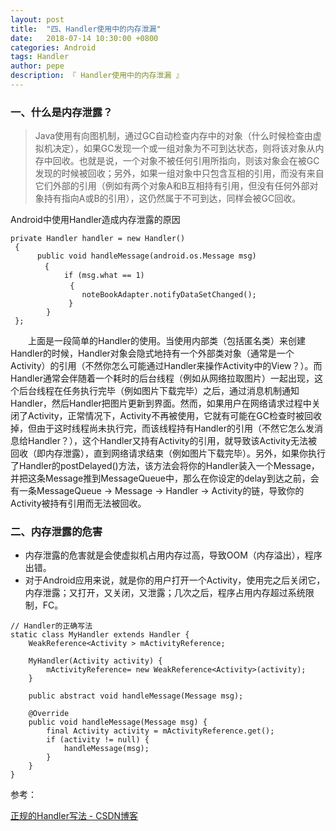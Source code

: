 ```yaml
---
layout: post
title:  "四、Handler使用中的内存泄漏"
date:   2018-07-14 10:30:00 +0800
categories: Android
tags: Handler
author: pepe
description: 『 Handler使用中的内存泄漏 』
---
```


### **一、什么是内存泄露？**

> Java使用有向图机制，通过GC自动检查内存中的对象（什么时候检查由虚拟机决定），如果GC发现一个或一组对象为不可到达状态，则将该对象从内存中回收。也就是说，一个对象不被任何引用所指向，则该对象会在被GC发现的时候被回收；另外，如果一组对象中只包含互相的引用，而没有来自它们外部的引用（例如有两个对象A和B互相持有引用，但没有任何外部对象持有指向A或B的引用），这仍然属于不可到达，同样会被GC回收。

Android中使用Handler造成内存泄露的原因

```
private Handler handler = new Handler()
 {
      public void handleMessage(android.os.Message msg)
　　　　 {
            if (msg.what == 1) 
　　　　　　　　{
                noteBookAdapter.notifyDataSetChanged();
             }
        }
 };
```


　　上面是一段简单的Handler的使用。当使用内部类（包括匿名类）来创建Handler的时候，Handler对象会隐式地持有一个外部类对象（通常是一个Activity）的引用（不然你怎么可能通过Handler来操作Activity中的View？）。而Handler通常会伴随着一个耗时的后台线程（例如从网络拉取图片）一起出现，这个后台线程在任务执行完毕（例如图片下载完毕）之后，通过消息机制通知Handler，然后Handler把图片更新到界面。然而，如果用户在网络请求过程中关闭了Activity，正常情况下，Activity不再被使用，它就有可能在GC检查时被回收掉，但由于这时线程尚未执行完，而该线程持有Handler的引用（不然它怎么发消息给Handler？），这个Handler又持有Activity的引用，就导致该Activity无法被回收（即内存泄露），直到网络请求结束（例如图片下载完毕）。另外，如果你执行了Handler的postDelayed()方法，该方法会将你的Handler装入一个Message，并把这条Message推到MessageQueue中，那么在你设定的delay到达之前，会有一条MessageQueue -> Message -> Handler -> Activity的链，导致你的Activity被持有引用而无法被回收。


### **二、内存泄露的危害**


* 内存泄露的危害就是会使虚拟机占用内存过高，导致OOM（内存溢出），程序出错。
* 对于Android应用来说，就是你的用户打开一个Activity，使用完之后关闭它，内存泄露；又打开，又关闭，又泄露；几次之后，程序占用内存超过系统限制，FC。


```
// Handler的正确写法
static class MyHandler extends Handler {
    WeakReference<Activity > mActivityReference;

    MyHandler(Activity activity) {
        mActivityReference= new WeakReference<Activity>(activity);
    }
    
    public abstract void handleMessage(Message msg);

    @Override
    public void handleMessage(Message msg) {
        final Activity activity = mActivityReference.get();
        if (activity != null) {
            handleMessage(msg);
        }
    }
}
```











参考：

[正规的Handler写法 - CSDN博客](http://blog.csdn.net/parcool/article/details/49154189)


